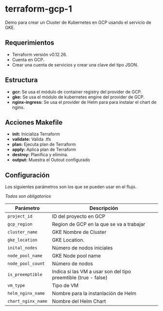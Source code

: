 # terraform-gcp-1

Demo para crear un Cluster de Kubernetes en GCP usando el servicio de GKE.

## Requerimientos

- Terraform versión v0.12.26.
- Cuenta en GCP.
- Crear una cuenta de servicios y crear una clave del tipo JSON.

## Estructura

- **gcr:** Se usa el módulo de container registry del provider de GCP.
- **gke:** Se usa el módulo de kubernetes engine del provider de GCP.
- **nginx-ingress:** Se usa el provider de Helm para para instalar el chart de nginx.

## Acciones Makefile

- **init:** Inicializa Terraform
- **validate:** Valida .tfs
- **plan:** Ejecuta plan de Terraform
- **apply:** Aplica plan de Terraform
- **destroy:** Planifica y elimina.
- **output:** Muestra el Outout configurado

## Configuración

Los siguientes parámetros son los que se pueden usar en el flujo.

  *Todos son obligatorios*

Parámetro | Descripción
--------- | -----------
`project_id` | ID del proyecto en GCP
`gcp_region` | Region de GCP en la que se va a trabajar
`cluster_name` | GKE Nombre de Cluster
`gke_location` | GKE Location.
`inital_nodes` | Número de nodos iniciales
`node_pool_name` | GKE Node pool name
`node_pool_count` | Número de nodos
`is_preemptible` | Indica si las VM a usar son del tipo preemtible (true - false)
`vm_type` | Tipo de VM
`helm_nginx_name` | Nombre para la instanlación de Helm
`chart_nginx_name` | Nombre del Helm Chart
